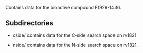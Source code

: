 Contains data for the bioactive compound F1929-1436.

## Subdirectories

- cside/ contains data for the C-side search space on rv1821.

- nside/ contains data for the N-side search space on rv1821.


